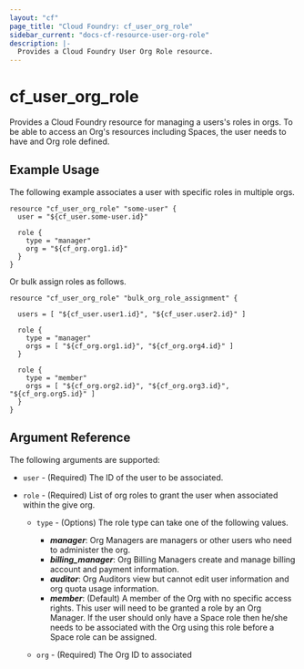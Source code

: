 ```yaml
---
layout: "cf"
page_title: "Cloud Foundry: cf_user_org_role"
sidebar_current: "docs-cf-resource-user-org-role"
description: |-
  Provides a Cloud Foundry User Org Role resource.
---
```


# cf\_user\_org\_role

Provides a Cloud Foundry resource for managing a users's roles in orgs. To be able to 
access an Org's resources including Spaces, the user needs to have and Org role defined.

## Example Usage

The following example associates a user with specific roles in multiple orgs.

```
resource "cf_user_org_role" "some-user" {
  user = "${cf_user.some-user.id}"

  role {
    type = "manager"
    org = "${cf_org.org1.id}"
  }
}
```

Or bulk assign roles as follows.

```
resource "cf_user_org_role" "bulk_org_role_assignment" {

  users = [ "${cf_user.user1.id}", "${cf_user.user2.id}" ]

  role {
    type = "manager"
    orgs = [ "${cf_org.org1.id}", "${cf_org.org4.id}" ]
  }

  role {
    type = "member"
    orgs = [ "${cf_org.org2.id}", "${cf_org.org3.id}", "${cf_org.org5.id}" ]
  }
}
```

## Argument Reference

The following arguments are supported:

* `user` - (Required) The ID of the user to be associated.
* `role` - (Required) List of org roles to grant the user when associated within the give org.
  
  - `type` - (Options) The role type can take one of the following values.

      + ***manager***: Org Managers are managers or other users who need to administer the org.
      + ***billing_manager***:  Org Billing Managers create and manage billing account and payment information.
      + ***auditor***: Org Auditors view but cannot edit user information and org quota usage information.
      + ***member***: (Default) A member of the Org with no specific access rights. This user will need to be granted a role by an Org Manager. If the user should only have a Space role then he/she needs to be associated with the Org using this role before a Space role can be assigned.

  - `org` - (Required) The Org ID to associated
